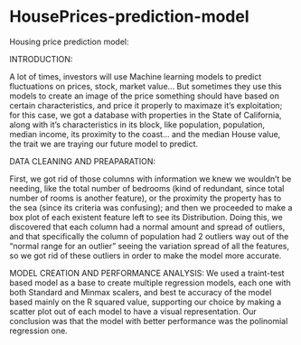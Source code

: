 # HousePrices-prediction-model

Housing price prediction model:

INTRODUCTION: 

A lot of times, investors will use Machine learning models to predict fluctuations on prices, stock, market value... But sometimes they use this models to create an image of the price something should have based on certain characteristics, and price it properly to maximaze it’s exploitation; for this case, we got a database with properties in the State of California, along with it’s characteristics in its block, like population, population, median income, its proximity to the coast... and the median House value, the trait we are traying our future model to predict.



DATA CLEANING AND PREAPARATION: 

First, we got rid of those columns with information we knew we wouldn’t be needing, like the total number of bedrooms (kind of redundant, since total number of rooms is another feature), or the proximity the property has to the sea (since its criteria was confusing); and then we proceeded to make a box plot of each existent feature left to see its Distribution.
Doing this, we discovered that each column had a normal amount and spread of outliers, and that specifically the column of population had 2 outliers way out of the “normal range for an outlier” seeing the variation spread of all the features, so we got rid of these outliers in order to make the model more accurate.


MODEL CREATION AND PERFORMANCE ANALYSIS:
We used a traint-test based model as a base to create multiple regression models, each one with both Standard and Minmax scalers, and best te accuracy of the model based mainly on the R squared value, supporting our choice by making a scatter plot out of each model to have a visual representation. Our conclusion was that the model with better performance was the polinomial regression one.
